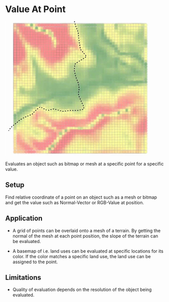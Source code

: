 # Value At Point

![](../img/value-at-point-1.png)

Evaluates an object such as bitmap or mesh at a specific point for a specific value.

## Setup

Find relative coordinate of a point on an object such as a mesh or bitmap and get the value such as Normal-Vector or RGB-Value at position.

## Application

* A grid of points can be overlaid onto a mesh of a terrain. By getting the normal of the mesh at each point position, the slope of the terrain can be evaluated.

* A basemap of i.e. land uses can be evaluated at specific locations for its color. If the color matches a specific land use, the land use can be assigned to the point.

## Limitations

* Quality of evaluation depends on the resolution of the object being evaluated.
